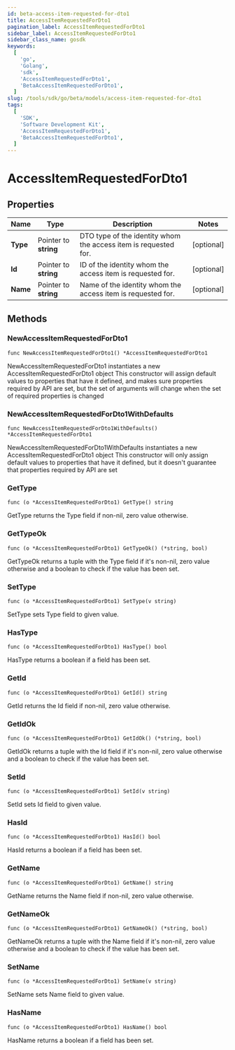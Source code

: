 ```yaml
---
id: beta-access-item-requested-for-dto1
title: AccessItemRequestedForDto1
pagination_label: AccessItemRequestedForDto1
sidebar_label: AccessItemRequestedForDto1
sidebar_class_name: gosdk
keywords:
  [
    'go',
    'Golang',
    'sdk',
    'AccessItemRequestedForDto1',
    'BetaAccessItemRequestedForDto1',
  ]
slug: /tools/sdk/go/beta/models/access-item-requested-for-dto1
tags:
  [
    'SDK',
    'Software Development Kit',
    'AccessItemRequestedForDto1',
    'BetaAccessItemRequestedForDto1',
  ]
---
```


# AccessItemRequestedForDto1

## Properties

| Name | Type | Description | Notes |
| --- | --- | --- | --- |
| **Type** | Pointer to **string** | DTO type of the identity whom the access item is requested for. | [optional] |
| **Id** | Pointer to **string** | ID of the identity whom the access item is requested for. | [optional] |
| **Name** | Pointer to **string** | Name of the identity whom the access item is requested for. | [optional] |

## Methods

### NewAccessItemRequestedForDto1

`func NewAccessItemRequestedForDto1() *AccessItemRequestedForDto1`

NewAccessItemRequestedForDto1 instantiates a new AccessItemRequestedForDto1 object This constructor will assign default values to properties that have it defined, and makes sure properties required by API are set, but the set of arguments will change when the set of required properties is changed

### NewAccessItemRequestedForDto1WithDefaults

`func NewAccessItemRequestedForDto1WithDefaults() *AccessItemRequestedForDto1`

NewAccessItemRequestedForDto1WithDefaults instantiates a new AccessItemRequestedForDto1 object This constructor will only assign default values to properties that have it defined, but it doesn't guarantee that properties required by API are set

### GetType

`func (o *AccessItemRequestedForDto1) GetType() string`

GetType returns the Type field if non-nil, zero value otherwise.

### GetTypeOk

`func (o *AccessItemRequestedForDto1) GetTypeOk() (*string, bool)`

GetTypeOk returns a tuple with the Type field if it's non-nil, zero value otherwise and a boolean to check if the value has been set.

### SetType

`func (o *AccessItemRequestedForDto1) SetType(v string)`

SetType sets Type field to given value.

### HasType

`func (o *AccessItemRequestedForDto1) HasType() bool`

HasType returns a boolean if a field has been set.

### GetId

`func (o *AccessItemRequestedForDto1) GetId() string`

GetId returns the Id field if non-nil, zero value otherwise.

### GetIdOk

`func (o *AccessItemRequestedForDto1) GetIdOk() (*string, bool)`

GetIdOk returns a tuple with the Id field if it's non-nil, zero value otherwise and a boolean to check if the value has been set.

### SetId

`func (o *AccessItemRequestedForDto1) SetId(v string)`

SetId sets Id field to given value.

### HasId

`func (o *AccessItemRequestedForDto1) HasId() bool`

HasId returns a boolean if a field has been set.

### GetName

`func (o *AccessItemRequestedForDto1) GetName() string`

GetName returns the Name field if non-nil, zero value otherwise.

### GetNameOk

`func (o *AccessItemRequestedForDto1) GetNameOk() (*string, bool)`

GetNameOk returns a tuple with the Name field if it's non-nil, zero value otherwise and a boolean to check if the value has been set.

### SetName

`func (o *AccessItemRequestedForDto1) SetName(v string)`

SetName sets Name field to given value.

### HasName

`func (o *AccessItemRequestedForDto1) HasName() bool`

HasName returns a boolean if a field has been set.

